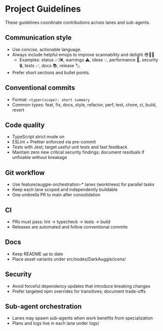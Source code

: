 # Project Guidelines

These guidelines coordinate contributions across lanes and sub-agents.

## Communication style

- Use concise, actionable language.
- Always include helpful emojis to improve scannability and delight 😎🚀✨
  - Examples: status ✅/❌, warnings ⚠️, ideas 💡, performance 🚀, security 🔒, tests ✅, docs 📚, release 🏷️
- Prefer short sections and bullet points.

## Conventional commits

- Format: `<type>(scope): short summary`
- Common types: feat, fix, docs, style, refactor, perf, test, chore, ci, build, revert

## Code quality

- TypeScript strict mode on
- ESLint + Prettier enforced via pre-commit
- Tests with Jest; target useful unit tests and fast feedback
- Maintain zero new critical security findings; document residuals if unfixable without breakage

## Git workflow

- Use feature/auggie-orchestration-\* lanes (worktrees) for parallel tasks
- Keep each lane scoped and independently buildable
- One umbrella PR to main after consolidation

## CI

- PRs must pass: lint → typecheck → tests → build
- Releases are automated and follow conventional commits

## Docs

- Keep README up to date
- Place asset variants under src/nodes/DarkAuggie/icons/

## Security

- Avoid forceful dependency updates that introduce breaking changes
- Prefer targeted npm overrides for transitives; document trade-offs

## Sub-agent orchestration

- Lanes may spawn sub-agents when work benefits from specialization
- Plans and logs live in each lane under logs/
